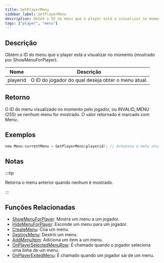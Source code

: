 ```yaml
---
title: GetPlayerMenu
sidebar_label: GetPlayerMenu
description: Obtém o ID do menu que o player está a visualizar no momento (mostrado por ShowMenuForPlayer).
tags: ["player", "menu"]
---
```


## Descrição

Obtém o ID do menu que o player está a visualizar no momento (mostrado por ShowMenuForPlayer).

| Nome     | Descrição                                          |
| -------- | -------------------------------------------------- |
| playerid | O ID do jogador do qual deseja obter o menu atual. |

## Retorno

O ID do menu visualizado no momento pelo jogador, ou INVALID_MENU (255) se nenhum menu for mostrado. O valor retornado é marcado com Menu:.

## Exemplos

```c
new Menu:currentMenu = GetPlayerMenu(playerid); // Armazena o menu atual do jogador em 'CurrentMenu'
```

## Notas

:::tip

Retorna o menu anterior quando nenhum é mostrado.

:::

## Funções Relacionadas

- [ShowMenuForPlayer](ShowMenuForPlayer): Mostra um menu a um jogador.
- [HideMenuForPlayer](HideMenuForPlayer): Esconde um menu para um jogador.
- [CreateMenu](CreateMenu): Cria um menu.
- [DestroyMenu](DestroyMenu): Destrói um menu.
- [AddMenuItem](AddMenuItem): Adiciona um item a um menu.
- [OnPlayerSelectedMenuRow](../callbacks/OnPlayerSelectedMenuRow): É chamado quando o jogador seleciona uma linha de um menu.
- [OnPlayerExitedMenu](../callbacks/OnPlayerExitedMenu): É chamado quando um jogador sai de um menu.
